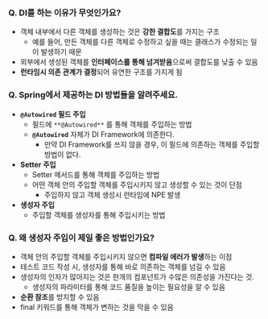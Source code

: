 ### Q. DI를 하는 이유가 무엇인가요?
- 객체 내부에서 다른 객체를 생성하는 것은 **강한 결합도**를 가지는 구조
    - 예를 들어, 만든 객체를 다른 객체로 수정하고 싶을 때는 클래스가 수정되는 일이 발생하기 때문
- 외부에서 생성된 객체를 **인터페이스를 통해 넘겨받음**으로써 결합도를 낮출 수 있음
- **런타임시 의존 관계가 결정**되어 유연한 구조를 가지게 됨
### Q. Spring에서 제공하는 DI 방법들을 알려주세요.
- **`@Autowired` 필드 주입**
    - 필드에 `**@Autowired**` 를 통해 객체를 주입하는 방법
    - **`@Autowired`** 자체가 DI Framework에 의존한다.
        - 만약 DI Framework를 쓰지 않을 경우, 이 필드에 의존하는 객체를 주입할 방법이 없다.
- **Setter 주입**
    - Setter 메서드를 통해 객체를 주입하는 방법
    - 어떤 객체 안의 주입할 객체를 주입시키지 않고 생성할 수 있는 것이 단점
        - 주입하지 않고 객체 생성시 런타임에 NPE 발생
- **생성자 주입**
    - 주입할 객체를 생성자를 통해 주입시키는 방법
### Q. 왜 생성자 주입이 제일 좋은 방법인가요?
- 객체 안의 주입할 객체를 주입시키지 않으면 **컴파일 에러가 발생**하는 이점
- 테스트 코드 작성 시, 생성자를 통해 바로 의존하는 객체를 넘길 수 있음
- 생성자의 인자가 많아지는 것은 한개의 컴포넌트가 수많은 의존성을 가진다는 것.
    - 생성자의 파라미터를 통해 코드 품질을 높이는 필요성을 알 수 있음
- **순환 참조**를 방지할 수 있음
- final 키워드를 통해 객체가 변하는 것을 막을 수 있음
